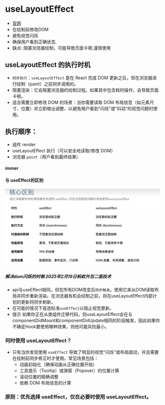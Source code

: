 # useLayoutEffect
- [官网](https://zh-hans.react.dev/reference/react/useLayoutEffect)
- 在绘制前修改DOM
- 避免视觉闪烁
- 确保用户看到正确状态.
- 缺点: 阻塞浏览器绘制，可能导致页面卡顿,谨慎使用

## useLayoutEffect 的执行时机
- `同步执行`：`useLayoutEffect` 是在 React 完成 DOM 更新之后，但在浏览器进行绘制（paint）之前同步调用的。
- 阻塞渲染：它会阻塞浏览器的绘制过程。如果其中包含耗时操作，会导致页面卡顿。
- 适合需要立即修改 DOM 的场景：当你需要读取 DOM 布局信息（如元素尺寸、位置）并立即做出调整，以避免用户看到“闪烁”或“抖动”的视觉问题时使用。

## 执行顺序：

- 组件 render
- useLayoutEffect 执行（可以安全地读取/修改 DOM）
- 浏览器 `paint`（用户看到最终结果）
#### immer


#### 与 useEffect的区别
![img_1.png](img_1.png)

##### 解决dom闪烁的时候  2025年2月19日蚂蚁外包二面技术
- api与useEffect相同，但在所有DOM改变后``同步触发``。使用它来从DOM读取布局并同步重新渲染。在浏览器有机会绘制之前，将在useLayoutEffect内部计划的更新将同步刷新。
- 在可能的情况下首选标准`useEffect`以阻止视觉更新。
- 提示 如果你正在从类组件迁移代码，则useLayoutEffect会在与componentDidMount和componentDidUpdate相同的阶段触发，因此如果你不确定Hook要使用哪种效果，则他可能风险最小。



### 何时使用 useLayoutEffect？
- 只有当你发现使用 `useEffect` 导致了明显的视觉“闪烁”或布局跳动，并且需要在绘制前同步修正时才使用。常见场景包括：
    - 动画初始化（确保动画从正确位置开始） 
    - 工具提示（Tooltip）或弹窗（Popover）的位置计算 
    - 滚动位置的精确调整 
    - 依赖 DOM 布局信息的计算
### 原则：优先选择 useEffect，仅在必要时使用 useLayoutEffect。
